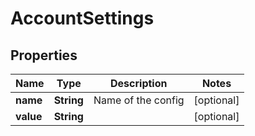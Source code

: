 
# AccountSettings

## Properties
Name | Type | Description | Notes
------------ | ------------- | ------------- | -------------
**name** | **String** | Name of the config |  [optional]
**value** | **String** |  |  [optional]



